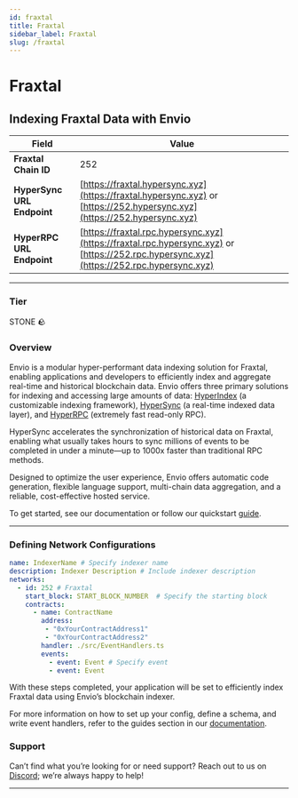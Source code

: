 ```yaml
---
id: fraxtal
title: Fraxtal
sidebar_label: Fraxtal
slug: /fraxtal
---
```


# Fraxtal

## Indexing Fraxtal Data with Envio

| **Field**                     | **Value**                                                                                          |
|-------------------------------|----------------------------------------------------------------------------------------------------|
| **Fraxtal Chain ID**     | 252                                                                                            |
| **HyperSync URL Endpoint**    | [https://fraxtal.hypersync.xyz](https://fraxtal.hypersync.xyz) or [https://252.hypersync.xyz](https://252.hypersync.xyz) |
| **HyperRPC URL Endpoint**     | [https://fraxtal.rpc.hypersync.xyz](https://fraxtal.rpc.hypersync.xyz) or [https://252.rpc.hypersync.xyz](https://252.rpc.hypersync.xyz) |

---

### Tier

STONE 🪨

### Overview

Envio is a modular hyper-performant data indexing solution for Fraxtal, enabling applications and developers to efficiently index and aggregate real-time and historical blockchain data. Envio offers three primary solutions for indexing and accessing large amounts of data: [HyperIndex](/docs/HyperIndex/overview) (a customizable indexing framework), [HyperSync](/docs/HyperSync/overview) (a real-time indexed data layer), and [HyperRPC](/docs/HyperSync/overview-hyperrpc) (extremely fast read-only RPC).

HyperSync accelerates the synchronization of historical data on Fraxtal, enabling what usually takes hours to sync millions of events to be completed in under a minute—up to 1000x faster than traditional RPC methods.

Designed to optimize the user experience, Envio offers automatic code generation, flexible language support, multi-chain data aggregation, and a reliable, cost-effective hosted service.

To get started, see our documentation or follow our quickstart [guide](/docs/HyperIndex/contract-import).

---

### Defining Network Configurations

```yaml
name: IndexerName # Specify indexer name
description: Indexer Description # Include indexer description
networks:
  - id: 252 # Fraxtal  
    start_block: START_BLOCK_NUMBER  # Specify the starting block
    contracts:
      - name: ContractName
        address:
         - "0xYourContractAddress1"
         - "0xYourContractAddress2"
        handler: ./src/EventHandlers.ts
        events:
          - event: Event # Specify event
          - event: Event
```

With these steps completed, your application will be set to efficiently index Fraxtal data using Envio’s blockchain indexer.

For more information on how to set up your config, define a schema, and write event handlers, refer to the guides section in our [documentation](/docs/HyperIndex/configuration-file).

### Support

Can’t find what you’re looking for or need support? Reach out to us on [Discord](https://discord.com/invite/Q9qt8gZ2fX); we’re always happy to help!

---
